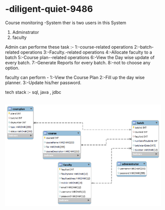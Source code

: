 # -diligent-quiet-9486
Course monitoring -System
ther is two users in this System
1. Adminstrator
2. faculty


Admin can performe these task :-
1:-course-related operations 
2:-batch-related operations 
3:-Faculty.-related operations 
4:-Allocate faculty to a batch  5:-Course plan--related operations 6:-View the Day wise update of every batch. 7:-Generate Reports for every batch. 8:-not to choose any option.

faculty can perform -
1:-View the Course Plan
2:-Fill up the day wise planner. 
3:-Update his/her password.

tech stack :- 
sql, java , jdbc

<br/>

<img  alt="Coding" width="800" src="https://github.com/Nancy8570/adjoining-grain-7989/blob/main/ER-DIAGRAM.png">

